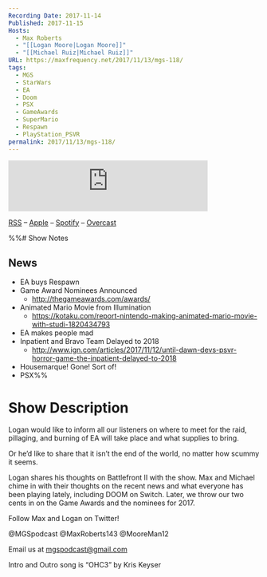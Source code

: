 ```yaml
---
Recording Date: 2017-11-14
Published: 2017-11-15
Hosts:
  - Max Roberts
  - "[[Logan Moore|Logan Moore]]"
  - "[[Michael Ruiz|Michael Ruiz]]"
URL: https://maxfrequency.net/2017/11/13/mgs-118/
tags:
  - MGS
  - StarWars
  - EA
  - Doom
  - PSX
  - GameAwards
  - SuperMario
  - Respawn
  - PlayStation_PSVR
permalink: 2017/11/13/mgs-118/
---
```

<iframe src="https://podcasters.spotify.com/pod/show/millennialgamingspeak/embed/episodes/Episode-118-EA-Makes-People-Grumpy-e1adhsr/a-a6ts442" height="102px" width="400px" frameborder="0" scrolling="no"></iframe>

[RSS](https://anchor.fm/s/74aa3858/podcast/rss) – [Apple](https://podcasts.apple.com/us/podcast/episode-3-gdc-wrap-up/id1000915981?i=1000542222515) – [Spotify](https://open.spotify.com/episode/7wePXT4Bt22LWifVLx3n8y) – [Overcast](https://overcast.fm/+EtIgeWxEU)

%%# Show Notes

## News

- EA buys Respawn
- Game Award Nominees Announced
	- http://thegameawards.com/awards/ 
- Animated Mario Movie from Illumination
	- https://kotaku.com/report-nintendo-making-animated-mario-movie-with-studi-1820434793 
- EA makes people mad
- Inpatient and Bravo Team Delayed to 2018
	- http://www.ign.com/articles/2017/11/12/until-dawn-devs-psvr-horror-game-the-inpatient-delayed-to-2018 
- Housemarque! Gone! Sort of!
- PSX%%
# Show Description

Logan would like to inform all our listeners on where to meet for the raid, pillaging, and burning of EA will take place and what supplies to bring.

Or he’d like to share that it isn’t the end of the world, no matter how scummy it seems.

Logan shares his thoughts on Battlefront II with the show. Max and Michael chime in with their thoughts on the recent news and what everyone has been playing lately, including DOOM on Switch. Later, we throw our two cents in on the Game Awards and the nominees for 2017.

Follow Max and Logan on Twitter!

@MGSpodcast
@MaxRoberts143
@MooreMan12

Email us at mgspodcast@gmail.com

Intro and Outro song is “OHC3” by Kris Keyser